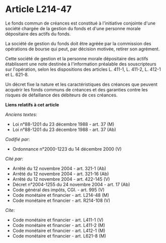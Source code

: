 # Article L214-47

Le fonds commun de créances est constitué à l'initiative conjointe d'une société chargée de la gestion du fonds et d'une
personne morale dépositaire des actifs du fonds.

La société de gestion du fonds doit être agréée par la commission des opérations de bourse qui peut, par décision motivée,
retirer son agrément.

Cette société de gestion et la personne morale dépositaire des actifs établissent une note destinée à l'information préalable
des souscripteurs sur l'opération, selon les dispositions des articles L. 411-1, L. 411-2, L. 412-1 et L. 621-8.

Un décret fixe la nature et les caractéristiques des créances que peuvent acquérir les fonds communs de créances et des
garanties contre les risques de défaillance des débiteurs de ces créances.

**Liens relatifs à cet article**

_Anciens textes_:

  - Loi n°88-1201 du 23 décembre 1988 - art. 37 (M)
  - Loi n°88-1201 du 23 décembre 1988 - art. 37 (Ab)

_Codifié par_:

  - Ordonnance n°2000-1223 du 14 décembre 2000 (V)

_Cité par_:

  - Arrêté du 12 novembre 2004 - art. 321-1 (Ab)
  - Arrêté du 12 novembre 2004 - art. 321-16 (Ab)
  - Arrêté du 12 novembre 2004 - art. 422-145 (V)
  - Décret n°2004-1255 du 24 novembre 2004 - art. 17 (Ab)
  - Code général des impôts, CGI. - art. 995 (V)
  - Code monétaire et financier - art. L214-48 (M)
  - Code monétaire et financier - art. R214-108 (V)

_Cite_:

  - Code monétaire et financier - art. L411-1 (V)
  - Code monétaire et financier - art. L411-2 (M)
  - Code monétaire et financier - art. L412-1 (M)
  - Code monétaire et financier - art. L621-8 (M)
